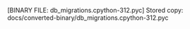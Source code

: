 [BINARY FILE: db_migrations.cpython-312.pyc]
Stored copy: docs/converted-binary/db_migrations.cpython-312.pyc
